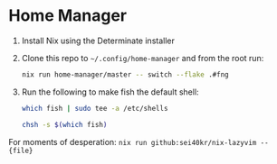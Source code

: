 # Home Manager

1. Install Nix using the Determinate installer
2. Clone this repo to `~/.config/home-manager` and from the root run:

   ```bash
   nix run home-manager/master -- switch --flake .#fng
   ```
4. Run the following to make fish the default shell:

    ```bash
    which fish | sudo tee -a /etc/shells
    ```

    ```bash
    chsh -s $(which fish)
    ```
For moments of desperation: `nix run github:sei40kr/nix-lazyvim -- {file}`
